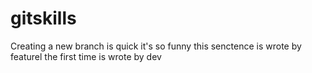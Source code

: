 # gitskills
Creating a new branch is quick
it's so funny
this senctence is wrote by featurel
the first time is wrote by dev

